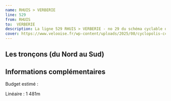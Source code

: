 ```yaml
---
name: RHUIS > VERBERIE
line: 529
from: RHUIS 
to:  VERBERIE 
description: La ligne 529 RHUIS > VERBERIE - no 29 du schéma cyclable de la CCPOH  relie RHUIS  à VERBERIE 
cover: https://www.velooise.fr/wp-content/uploads/2025/08/cyclopolis-ccpoh-29.jpg
---
```

## Les tronçons (du Nord au Sud)

## Informations complémentaires

Budget estimé : 

Linéaire : 1 481m

